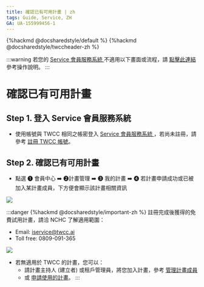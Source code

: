 ```yaml
---
title: 確認已有可用計畫 | zh
tags: Guide, Service, ZH
GA: UA-155999456-1
---
```


{%hackmd @docsharedstyle/default %}
{%hackmd @docsharedstyle/twccheader-zh %}

:::warning
<i class="fa fa-bullhorn" aria-hidden="true"></i> 若您的 [<ins>Service 會員服務系統 <i class="fa fa-question-circle fa-question-circle-for-service" aria-hidden="true"></i></ins>](https://man.twcc.ai/@twsdocs/howto-service-access-service-zh)不適用以下畫面或流程，請 <i class="fa fa-sign-out" aria-hidden="true"></i> [<ins>點擊此連結</ins>](https://man.twcc.ai/@twsdocs/doc-mber-pjct-blng-main-zh/https%3A%2F%2Fman.twcc.ai%2F%40twsdocs%2Fguide-service-project-availability-zh) 參考操作說明。
:::

# 確認已有可用計畫


## Step 1. 登入 Service 會員服務系統 

- 使用帳號與 TWCC 相同之帳密登入 [Service 會員服務系統 <i class="fa fa-question-circle fa-question-circle-for-service" aria-hidden="true"></i>](https://man.twcc.ai/@twsdocs/howto-service-access-service-zh)，若尚未註冊，請參考 [註冊 TWCC 帳號](https://www.twcc.ai/doc?page=register_account)。

## Step 2. 確認已有可用計畫
- 點選 <span>&#10102;</span> 會員中心 :arrow_right: <span>&#10103;</span>計畫管理 :arrow_right: <span>&#10104;</span> 我的計畫 :arrow_right: <span>&#10105;</span> 若計畫申請成功或已被加入某計畫成員，下方便會顯示該計畫相關資訊

![](https://cos.twcc.ai/SYS-MANUAL/uploads/upload_adc8cdc42e9bfed9d6d32f6d49bca480.png)



:::danger
{%hackmd @docsharedstyle/important-zh %}
註冊完成後獲得的免費試用計畫，請洽 NCHC 了解適用範圍：
- Email: iservice@twcc.ai
- Toll free: 0809-091-365

![](https://cos.twcc.ai/SYS-MANUAL/uploads/upload_3963cfe2fe5a4a316d5ff2dd795c793f.png)

- 若無適用於 TWCC 的計畫，您可以：
    - 請計畫主持人 (建立者) 或租戶管理員，將您加入計畫，參考 [<ins>管理計畫成員</ins>](https://man.twcc.ai/@twccdocs/guide-service-manage-project-team-zh)
    - 或 [<ins>申請使用的計畫</ins>](https://man.twcc.ai/@twccdocs/apply-project-and-credit-zh)。
:::
